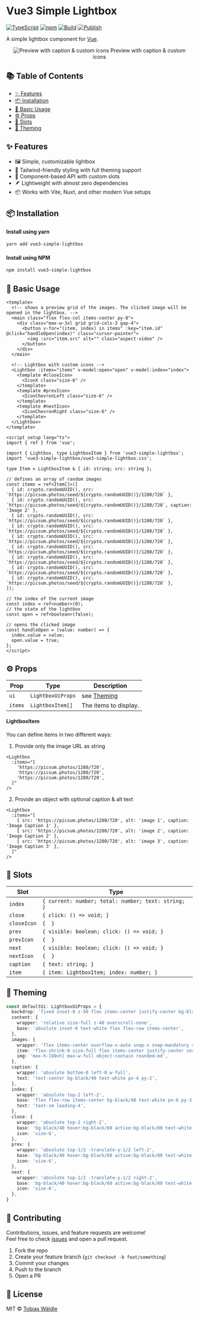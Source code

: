 # Vue3 Simple Lightbox

<p align="left">
  <a href="https://www.typescriptlang.org/"><img alt="TypeScript" src="https://img.shields.io/badge/TypeScript-3178C6?logo=typescript&logoColor=white&style=for-the-badge"></a>
  <a href="https://www.npmjs.com/package/vue3-simple-lightbox"><img alt="npm" src="https://img.shields.io/npm/v/vue3-simple-lightbox.svg?logo=npm&logoColor=CB3837&style=for-the-badge"></a>
  <a href="https://github.com/tobiaswaelde/vue3-simple-lightbox/actions/workflows/test-build.yml"><img alt="Build" src="https://img.shields.io/github/actions/workflow/status/tobiaswaelde/vue3-simple-lightbox/test-build.yml?label=build&logo=github&style=for-the-badge"></a>
  <a href="https://github.com/tobiaswaelde/vue3-simple-lightbox/actions/workflows/npm-publish.yml"><img alt="Publish" src="https://img.shields.io/github/actions/workflow/status/tobiaswaelde/vue3-simple-lightbox/npm-publish.yml?label=publish&logo=github&style=for-the-badge"></a>
</p>


A simple lightbox component for [Vue](https://vuejs.org/).

<p align="center">
  <img src="./screenshots/preview.png" alt="Preview with caption & custom icons" />
  <caption>Preview with caption & custom icons</caption>
</p>

## 📚 Table of Contents <!-- omit in toc -->

- [✨ Features](#-features)
- [📦 Installation](#-installation)
- [🚀 Basic Usage](#-basic-usage)
- [⚙️ Props](#️-props)
- [🎯 Slots](#-slots)
- [🎨 Theming](#-theming)

## ✨ Features

- 🖼️ Simple, customizable lightbox
- 💅 Tailwind-friendly styling with full theming support
- 🧩 Component-based API with custom slots
- 🪶 Lightweight with almost zero dependencies
- 📦 Works with Vite, Nuxt, and other modern Vue setups

## 📦 Installation
#### Install using yarn
```sh
yarn add vue3-simple-lightbox
```

#### Install using NPM
```sh
npm install vue3-simple-lightbox
```

## 🚀 Basic Usage
```vue
<template>
  <!-- shows a preview grid of the images. The clicked image will be opened in the lightbox. -->
  <main class="flex flex-col items-center py-8">
    <div class="max-w-3xl grid grid-cols-3 gap-4">
      <button v-for="(item, index) in items" :key="item.id" @click="handleOpen(index)" class="cursor-pointer">
        <img :src="item.src" alt="" class="aspect-video" />
      </button>
    </div>
  </main>

  <!-- Lightbox with custom icons -->
  <Lightbox :items="items" v-model:open="open" v-model:index="index">
    <template #closeIcon>
      <IconX class="size-6" />
    </template>
    <template #prevIcon>
      <IconChevronLeft class="size-6" />
    </template>
    <template #nextIcon>
      <IconChevronRight class="size-6" />
    </template>
  </Lightbox>
</template>

<script setup lang="ts">
import { ref } from 'vue';

import { Lightbox, type LightboxItem } from 'vue3-simple-lightbox';
import 'vue3-simple-lightbox/vue3-simple-lightbox.css';

type Item = LightboxItem & { id: string; src: string };

// defines an array of random images
const items = ref<Item[]>([
  { id: crypto.randomUUID(), src: `https://picsum.photos/seed/${crypto.randomUUID()}/1280/720` },
  { id: crypto.randomUUID(), src: `https://picsum.photos/seed/${crypto.randomUUID()}/1280/720`, caption: 'Image 2' },
  { id: crypto.randomUUID(), src: `https://picsum.photos/seed/${crypto.randomUUID()}/1280/720` },
  { id: crypto.randomUUID(), src: `https://picsum.photos/seed/${crypto.randomUUID()}/1280/720` },
  { id: crypto.randomUUID(), src: `https://picsum.photos/seed/${crypto.randomUUID()}/1280/720` },
  { id: crypto.randomUUID(), src: `https://picsum.photos/seed/${crypto.randomUUID()}/1280/720` },
  { id: crypto.randomUUID(), src: `https://picsum.photos/seed/${crypto.randomUUID()}/1280/720` },
  { id: crypto.randomUUID(), src: `https://picsum.photos/seed/${crypto.randomUUID()}/1280/720` },
  { id: crypto.randomUUID(), src: `https://picsum.photos/seed/${crypto.randomUUID()}/1280/720` },
]);

// the index of the current image
const index = ref<number>(0);
// the state of the lightbox
const open = ref<boolean>(false);

// opens the clicked image
const handleOpen = (value: number) => {
  index.value = value;
  open.value = true;
};
</script>
```


## ⚙️ Props

| Prop    | Type              | Description             |
| ------- | ----------------- | ----------------------- |
| `ui`    | `LightboxUiProps` | see [Theming](#theming) |
| `items` | `LightboxItem[]`  | The items to display.   |

#### LightboxItem
You can define items in two different ways:

1. Provide only the image URL as string
```vue
<Lightbox 
  :items="[
    'https://picsum.photos/1280/720',
    'https://picsum.photos/1280/720',
    'https://picsum.photos/1280/720',
  ]"
/>
```

2. Provide an object with optional caption & alt text
```vue
<Lightbox 
  :items="[
    { src: 'https://picsum.photos/1280/720', alt: 'image 1', caption: 'Image Caption 1' },
    { src: 'https://picsum.photos/1280/720', alt: 'image 2', caption: 'Image Caption 2' },
    { src: 'https://picsum.photos/1280/720', alt: 'image 3', caption: 'Image Caption 3' },
  ]"
/>
```

## 🎯 Slots

| Slot        | Type                                                |
| ----------- | --------------------------------------------------- |
| `index`     | `{ current: number; total: number; text: string; }` |
| `close`     | `{ click: () => void; }`                            |
| `closeIcon` | `{  }`                                              |
| `prev`      | `{ visible: boolean; click: () => void; }`          |
| `prevIcon`  | `{  }`                                              |
| `next`      | `{ visible: boolean; click: () => void; }`          |
| `nextIcon`  | `{  }`                                              |
| `caption`   | `{ text: string; }`                                 |
| `item`      | `{ item: LightboxItem; index: number; }`            |

## 🎨 Theming

```ts
const defaultUi: LightboxUiProps = {
  backdrop: 'fixed inset-0 z-50 flex items-center justify-center bg-black/20 backdrop-blur-md select-none',
  content: {
    wrapper: 'relative size-full z-40 overscroll-none',
    base: 'absolute inset-0 text-white flex flex-row items-center',
  },
  images: {
    wrapper: 'flex items-center overflow-x-auto snap-x snap-mandatory scroll-smooth w-full px-1 sm:px-4 lg:px-16 !cursor-default',
    item: 'flex-shrink-0 size-full flex items-center justify-center snap-center mx-1 sm:mx-4 lg:mx-16',
    img: 'max-h-[80vh] max-w-full object-contain rounded-md',
  },
  caption: {
    wrapper: 'absolute bottom-0 left-0 w-full',
    text: 'text-center bg-black/40 text-white px-4 py-2',
  },
  index: {
    wrapper: 'absolute top-2 left-2',
    base: 'flex flex-row items-center bg-black/40 text-white px-6 py-3 rounded-md',
    text: 'text-sm leading-4',
  },
  close: {
    wrapper: 'absolute top-2 right-2',
    base: 'bg-black/40 hover:bg-black/60 active:bg-black/80 text-white size-8 sm:size-10 lg:size-12 flex items-center justify-center rounded-md cursor-pointer transition-all duration-150',
    icon: 'size-6',
  },
  prev: {
    wrapper: 'absolute top-1/2 -translate-y-1/2 left-2',
    base: 'bg-black/40 hover:bg-black/60 active:bg-black/80 text-white size-8 sm:size-10 lg:size-12 flex items-center justify-center rounded-md cursor-pointer transition-all duration-150',
    icon: 'size-6',
  },
  next: {
    wrapper: 'absolute top-1/2 -translate-y-1/2 right-2',
    base: 'bg-black/40 hover:bg-black/60 active:bg-black/80 text-white size-8 sm:size-10 lg:size-12 flex items-center justify-center rounded-md cursor-pointer transition-all duration-150',
    icon: 'size-6',
  },
}
```

## 🤝 Contributing <!-- omit in toc -->

Contributions, issues, and feature requests are welcome!  
Feel free to check [issues](https://github.com/tobiaswaelde/vue3-simple-lightbox/issues) and open a pull request.

1. Fork the repo
2. Create your feature branch (`git checkout -b feat/something`)
3. Commit your changes
4. Push to the branch
5. Open a PR

## 📝 License <!-- omit in toc -->

MIT © [Tobias Wäldle](https://github.com/tobiaswaelde)